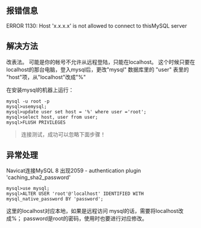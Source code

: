 ## 报错信息
ERROR 1130: Host 'x.x.x.x' is not allowed to connect to thisMySQL server

## 解决方法
改表法。
可能是你的帐号不允许从远程登陆，只能在localhost。
这个时候只要在localhost的那台电脑，登入mysql后，更改"mysql" 数据库里的 "user" 表里的 "host"项，从"localhost"改成"%"

在安装mysql的机器上运行：
```
mysql -u root -p
mysql>usemysql;
mysql>update user set host = '%' where user ='root';
mysql>select host, user from user; 
mysql>FLUSH PRIVILEGES
```

> 连接测试，成功可以忽略下面步骤！

## 异常处理
Navicat连接MySQL 8 出现2059 - authentication plugin 'caching_sha2_password'
```
mysql>use mysql;
mysql>ALTER USER 'root'@'localhost' IDENTIFIED WITH mysql_native_password BY 'password';
```

这里的localhost对应本地，如果是远程访问 mysql的话，需要将localhost改成%；
password是root的密码，使用时也要进行对应修改。
